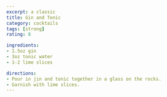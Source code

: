```yaml
---
excerpt: a classic
title: Gin and Tonic
category: cocktails
tags: [strong]
rating: 8

ingredients:
- 1.5oz gin
- 3oz tonic water
- 1-2 lime slices

directions:
- Pour in jin and tonic together in a glass on the rocks.
- Garnish with lime slices.
---
```

